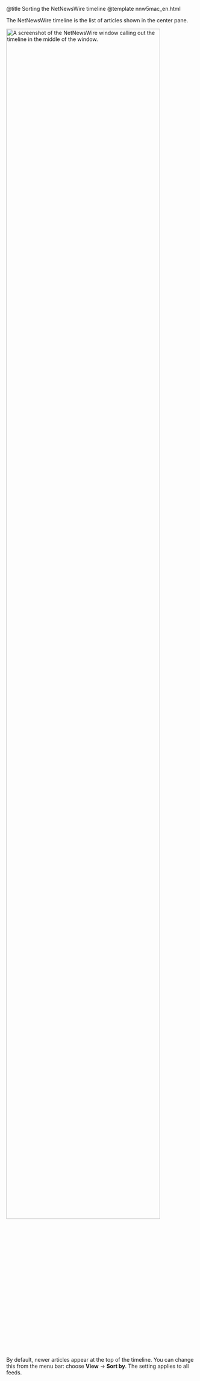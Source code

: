 @title Sorting the NetNewsWire timeline
@template nnw5mac_en.html

The NetNewsWire timeline is the list of articles shown in the center pane.

<img src="../../../images/mac-en-main_window_timeline.png"
     alt="A screenshot of the NetNewsWire window calling out the timeline in the middle of the window."
     class="centeredImage"
     style="width: 90%;" />

By default, newer articles appear at the top of the timeline. You can change this from the menu bar: choose **View** → **Sort by**. The setting applies to all feeds.